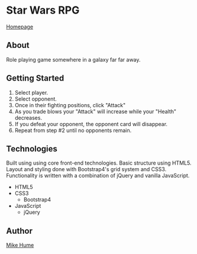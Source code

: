 # Star Wars RPG

[Homepage](./src/assets/images/homepage.png)

## About

Role playing game somewhere in a galaxy far far away.

## Getting Started

1.  Select player.
2.  Select opponent.
3.  Once in their fighting positions, click "Attack"
4.  As you trade blows your "Attack" will increase while your "Health" decreases.
5.  If you defeat your opponent, the opponent card will disappear.
6.  Repeat from step #2 until no opponents remain.

## Technologies

Built using using core front-end technologies. Basic structure using HTML5. Layout and styling done with Bootstrap4's grid system and CSS3. Functionality is written with a combination of jQuery and vanilla JavaScript.

- HTML5
- CSS3
  - Bootstrap4
- JavaScript
  - jQuery


## Author

[Mike Hume](https://mahume.github.io/)
